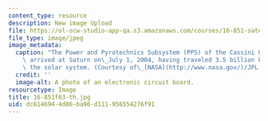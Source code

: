 ```yaml
---
content_type: resource
description: New image Upload
file: https://ol-ocw-studio-app-qa.s3.amazonaws.com/courses/16-851-satellite-engineering-fall-2003/dc6146944d86ba96d111956554276f91_16-851f03-th.jpg
file_type: image/jpeg
image_metadata:
  caption: "The Power and Pyrotechnics Subsystem (PPS) of the Cassini Orbiter, which\
    \ arrived at Saturn on\_July 1, 2004, having traveled 3.5 billion kilometers across\
    \ the solar system. (Courtesy of\_[NASA](http://www.nasa.gov/)/JPL-Caltech.)"
  credit: ''
  image-alt: A photo of an electronic circuit board.
resourcetype: Image
title: 16-851f03-th.jpg
uid: dc614694-4d86-ba96-d111-956554276f91
---
```

